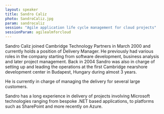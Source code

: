 ```yaml
---
layout: speaker
title: Sandro Caliz
photo: SandroCaliz.jpg
param: sandrocaliz
session: "Agile application life cycle management for cloud projects"
sessionParam: agilealmforcloud
---
```


Sandro Caliz joined Cambridge Technology Partners in March 2000  and currently holds a position of Delivery Manager.
He previously had various roles in the company starting from software development, business analysis and later project management.
Back in 2004 Sandro was also in charge of setting up and leading the operations at the first Cambridge nearshore development
center in Budapest, Hungary during almost 3 years.

He is currently in charge of managing the delivery for several large customers.

Sandro has a long experience in delivery of projects involving Microsoft technologies ranging from bespoke .NET
based applications, to platforms such as SharePoint and more recently on Azure.